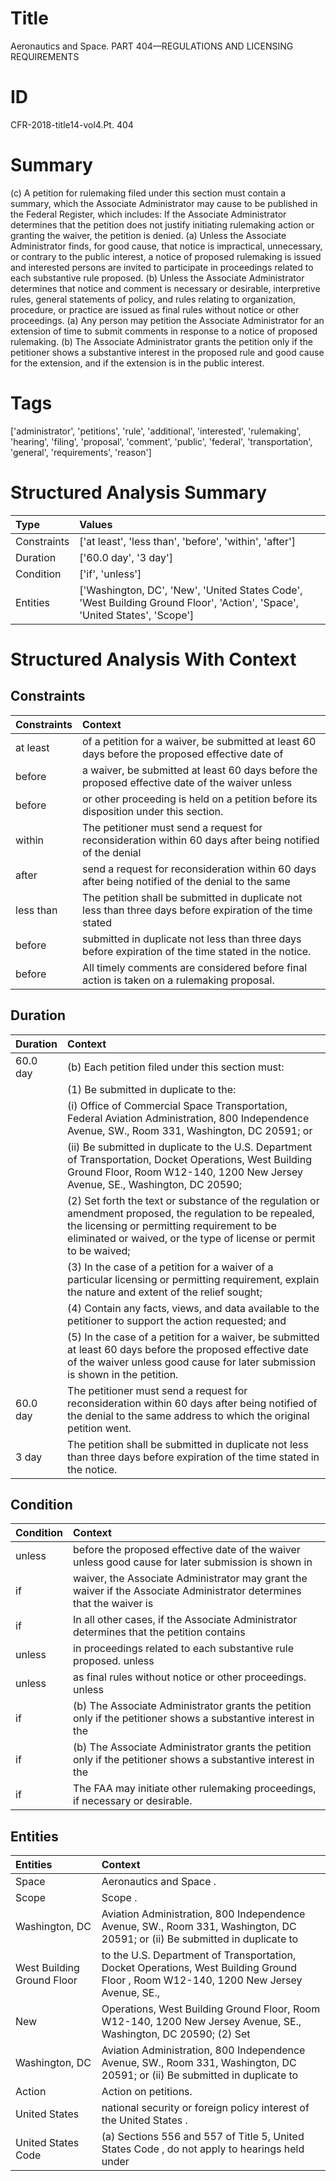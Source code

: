 # Title

 Aeronautics and Space. PART 404—REGULATIONS AND LICENSING REQUIREMENTS


# ID

 CFR-2018-title14-vol4.Pt. 404


# Summary

(c) A petition for rulemaking filed under this section must contain a summary, which the Associate Administrator may cause to be published in the Federal Register, which includes:
If the Associate Administrator determines that the petition does not justify initiating rulemaking action or granting the waiver, the petition is denied.
(a) Unless the Associate Administrator finds, for good cause, that notice is impractical, unnecessary, or contrary to the public interest, a notice of proposed rulemaking is issued and interested persons are invited to participate in proceedings related to each substantive rule proposed.
(b) Unless the Associate Administrator determines that notice and comment is necessary or desirable, interpretive rules, general statements of policy, and rules relating to organization, procedure, or practice are issued as final rules without notice or other proceedings.
(a) Any person may petition the Associate Administrator for an extension of time to submit comments in response to a notice of proposed rulemaking.
(b) The Associate Administrator grants the petition only if the petitioner shows a substantive interest in the proposed rule and good cause for the extension, and if the extension is in the public interest.


# Tags

['administrator', 'petitions', 'rule', 'additional', 'interested', 'rulemaking', 'hearing', 'filing', 'proposal', 'comment', 'public', 'federal', 'transportation', 'general', 'requirements', 'reason']


# Structured Analysis Summary

| Type        | Values                                                                                                                     |
|:------------|:---------------------------------------------------------------------------------------------------------------------------|
| Constraints | ['at least', 'less than', 'before', 'within', 'after']                                                                     |
| Duration    | ['60.0 day', '3 day']                                                                                                      |
| Condition   | ['if', 'unless']                                                                                                           |
| Entities    | ['Washington, DC', 'New', 'United States Code', 'West Building Ground Floor', 'Action', 'Space', 'United States', 'Scope'] |


# Structured Analysis With Context

 


## Constraints

| Constraints   | Context                                                                                                     |
|:--------------|:------------------------------------------------------------------------------------------------------------|
| at least      | of a petition for a waiver, be submitted at least 60 days before the proposed effective date of             |
| before        | a waiver, be submitted at least 60 days before the proposed effective date of the waiver unless             |
| before        | or other proceeding is held on a petition before  its disposition under this section.                       |
| within        | The petitioner must send a request for reconsideration  within 60 days after being notified of the denial   |
| after         | send a request for reconsideration within 60 days after being notified of the denial to the same            |
| less than     | The petition shall be submitted in duplicate not  less than three days before expiration of the time stated |
| before        | submitted in duplicate not less than three days before  expiration of the time stated in the notice.        |
| before        | All timely comments are considered  before  final action is taken on a rulemaking proposal.                 |


## Duration

| Duration   | Context                                                                                                                                                                                                                                      |
|:-----------|:---------------------------------------------------------------------------------------------------------------------------------------------------------------------------------------------------------------------------------------------|
| 60.0 day   | (b) Each petition filed under this section must:                                                                                                                                                                                             |
|            |               (1) Be submitted in duplicate to the:                                                                                                                                                                                          |
|            |               (i) Office of Commercial Space Transportation, Federal Aviation Administration, 800 Independence Avenue, SW., Room 331, Washington, DC 20591; or                                                                               |
|            |               (ii) Be submitted in duplicate to the U.S. Department of Transportation, Docket Operations, West Building Ground Floor, Room W12-140, 1200 New Jersey Avenue, SE., Washington, DC 20590;                                       |
|            |               (2) Set forth the text or substance of the regulation or amendment proposed, the regulation to be repealed, the licensing or permitting requirement to be eliminated or waived, or the type of license or permit to be waived; |
|            |               (3) In the case of a petition for a waiver of a particular licensing or permitting requirement, explain the nature and extent of the relief sought;                                                                            |
|            |               (4) Contain any facts, views, and data available to the petitioner to support the action requested; and                                                                                                                        |
|            |               (5) In the case of a petition for a waiver, be submitted at least 60 days before the proposed effective date of the waiver unless good cause for later submission is shown in the petition.                                    |
| 60.0 day   | The petitioner must send a request for reconsideration within 60 days after being notified of the denial to the same address to which the original petition went.                                                                            |
| 3 day      | The petition shall be submitted in duplicate not less than three days before expiration of the time stated in the notice.                                                                                                                    |


## Condition

| Condition   | Context                                                                                                               |
|:------------|:----------------------------------------------------------------------------------------------------------------------|
| unless      | before the proposed effective date of the waiver unless good cause for later submission is shown in                   |
| if          | waiver, the Associate Administrator may grant the waiver if the Associate Administrator determines that the waiver is |
| if          | In all other cases,  if the Associate Administrator determines that the petition contains                             |
| unless      | in proceedings related to each substantive rule proposed. unless                                                      |
| unless      | as final rules without notice or other proceedings. unless                                                            |
| if          | (b) The Associate Administrator grants the petition only  if the petitioner shows a substantive interest in the       |
| if          | (b) The Associate Administrator grants the petition only  if the petitioner shows a substantive interest in the       |
| if          | The FAA may initiate other rulemaking proceedings,  if  necessary or desirable.                                       |


## Entities

| Entities                   | Context                                                                                                                              |
|:---------------------------|:-------------------------------------------------------------------------------------------------------------------------------------|
| Space                      | Aeronautics and  Space .                                                                                                             |
| Scope                      | Scope .                                                                                                                              |
| Washington, DC             | Aviation Administration, 800 Independence Avenue, SW., Room 331, Washington, DC 20591; or (ii) Be submitted in duplicate to          |
| West Building Ground Floor | to the U.S. Department of Transportation, Docket Operations, West Building Ground Floor , Room W12-140, 1200 New Jersey Avenue, SE., |
| New                        | Operations, West Building Ground Floor, Room W12-140, 1200 New Jersey Avenue, SE., Washington, DC 20590; (2) Set                     |
| Washington, DC             | Aviation Administration, 800 Independence Avenue, SW., Room 331, Washington, DC 20591; or (ii) Be submitted in duplicate to          |
| Action                     | Action  on petitions.                                                                                                                |
| United States              | national security or foreign policy interest of the United States .                                                                  |
| United States Code         | (a) Sections 556 and 557 of Title 5,  United States Code , do not apply to hearings held under                                       |


